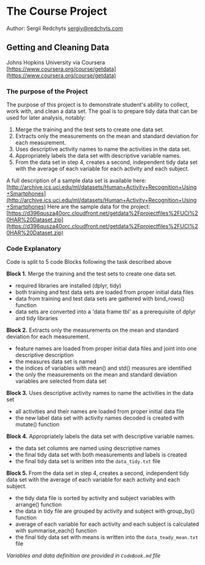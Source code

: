 The Course Project
==================

Author: Sergii Redchyts
sergiy@redchyts.com

Getting and Cleaning Data
-------------------------
Johns Hopkins University via Coursera
[https://www.coursera.org/course/getdata](https://www.coursera.org/course/getdata)

### The purpose of the Project

The purpose of this project is to demonstrate student's ability to collect, work with, and clean a data set. The goal is to prepare tidy data that can be used for later analysis, notably:
1. Merge the training and the test sets to create one data set.
2. Extracts only the measurements on the mean and standard deviation for each measurement. 
3. Uses descriptive activity names to name the activities in the data set.
4. Appropriately labels the data set with descriptive variable names. 
5. From the data set in step 4, creates a second, independent tidy data set with the average of each variable for each activity and each subject.

A full description of a sample data set is available here: 
[http://archive.ics.uci.edu/ml/datasets/Human+Activity+Recognition+Using+Smartphones](http://archive.ics.uci.edu/ml/datasets/Human+Activity+Recognition+Using+Smartphones)
Here are the sample data for the project: 
[https://d396qusza40orc.cloudfront.net/getdata%2Fprojectfiles%2FUCI%20HAR%20Dataset.zip](https://d396qusza40orc.cloudfront.net/getdata%2Fprojectfiles%2FUCI%20HAR%20Dataset.zip)

### Code Explanatory 

Code is split to 5 code Blocks following the task described above 

**Block 1.** Merge the training and the test sets to create one data set.
- required libraries are installed (dplyr, tidy)
- both training and test data sets are loaded from proper initial data files
- data from training and test data sets are gathered with bind_rows() function
- data sets are converted into a 'data frame tbl' as a prerequisite of dplyr and tidy libraries
 
**Block 2.** Extracts only the measurements on the mean and standard deviation for each measurement. 
- feature names are loaded from proper initial data files and joint into one descriptive description
- the measures data set is named
- the indices of variables with mean() and std() measures are identified
- the only the measurements on the mean and standard deviation variables are selected from data set

**Block 3.** Uses descriptive activity names to name the activities in the data set
- all activities and their names are loaded from proper initial data file
- the new label data set with activity names decoded is created with mutate() function

**Block 4.** Appropriately labels the data set with descriptive variable names.
- the data set columns are named using descriptive names
- the final tidy data set with both measurements and labels is created
- the final tidy data set is written into the `data_tidy.txt` file

**Block 5.** From the data set in step 4, creates a second, independent tidy data set with the average of each variable for each activity and each subject.

- the tidy data file is sorted by activity and subject variables with arrange() function
- the data in tidy file are grouped by activity and subject with group_by() function 
- average of each variable for each activity and each subject is calculated with summarise_each() function 
- the final tidy data set with means is written into the `data_teady_mean.txt` file

*Variables and data definition are provided in `CodeBook.md` file*